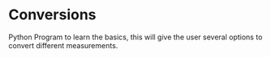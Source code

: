 # Conversions
Python Program to learn the basics, this will give the user several options to convert different measurements.
